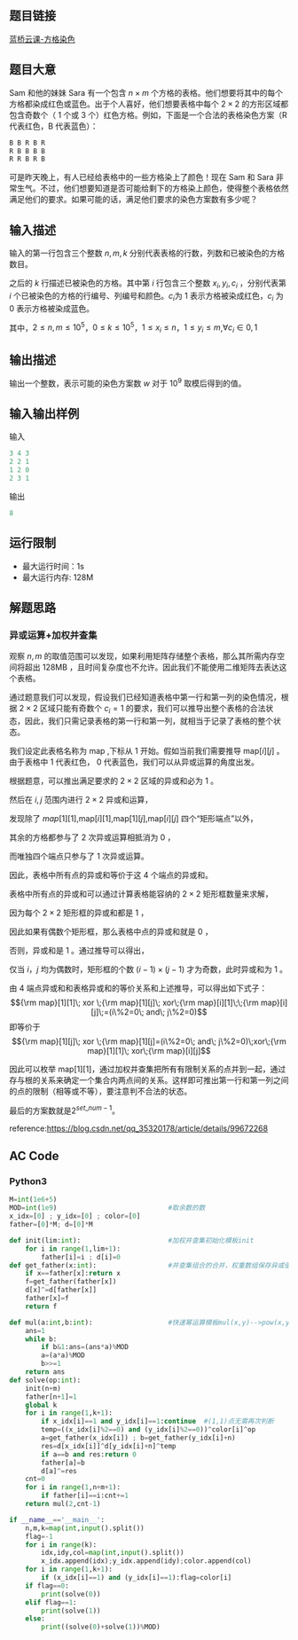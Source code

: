## 题目链接

[蓝桥云课-方格染色](https://www.lanqiao.cn/problems/1012/learning/) 

## 题目大意
Sam 和他的妹妹 Sara 有一个包含 $n \times m$ 个方格的表格。他们想要将其中的每个方格都染成红色或蓝色。出于个人喜好，他们想要表格中每个 $2 \times 2$ 的方形区域都包含奇数个（ 1 个或 3 个）红色方格。例如，下面是一个合法的表格染色方案（R 代表红色，B 代表蓝色）：
```python
B B R B R
R B B B B
R R B R B
```
可是昨天晚上，有人已经给表格中的一些方格染上了颜色！现在 Sam 和 Sara 非常生气。不过，他们想要知道是否可能给剩下的方格染上颜色，使得整个表格依然满足他们的要求。如果可能的话，满足他们要求的染色方案数有多少呢？
## 输入描述
输入的第一行包含三个整数 $n,m,k$ 分别代表表格的行数，列数和已被染色的方格数目。

之后的 $k$ 行描述已被染色的方格。其中第 $i$ 行包含三个整数 $x_i,y_i,c_i$ ，分别代表第 $i$ 个已被染色的方格的行编号、列编号和颜色。$c_i$为 1 表示方格被染成红色，$c_i$ 为 0 表示方格被染成蓝色。

其中，$2 \leqslant n,m \leqslant 10^5$，$0 \leqslant k \leqslant 10^5$，$1 \leqslant x_i \leqslant n$，$1 \leqslant y_i \leqslant m$,$\forall c_i \in {0,1}$

## 输出描述
输出一个整数，表示可能的染色方案数 $w$ 对于 $10^9$ 取模后得到的值。
## 输入输出样例
输入
```python
3 4 3
2 2 1
1 2 0
2 3 1
```
输出
```python
8
```
## 运行限制
+ 最大运行时间：1s
+ 最大运行内存: 128M
## 解题思路
### 异或运算+加权并查集
观察 $n,m$ 的取值范围可以发现，如果利用矩阵存储整个表格，那么其所需内存空间将超出 128MB ，且时间复杂度也不允许。因此我们不能使用二维矩阵去表达这个表格。

通过题意我们可以发现，假设我们已经知道表格中第一行和第一列的染色情况，根据 $2\times 2$ 区域只能有奇数个 $c_{i}=1$ 的要求，我们可以推导出整个表格的合法状态，因此，我们只需记录表格的第一行和第一列，就相当于记录了表格的整个状态。

我们设定此表格名称为 map ,下标从 1 开始。假如当前我们需要推导 map$[i][j]$ 。由于表格中 1 代表红色， 0 代表蓝色，我们可以从异或运算的角度出发。

根据题意，可以推出满足要求的 $2\times2$ 区域的异或和必为 1 。

然后在 $i,j$ 范围内进行 $2\times 2$ 异或和运算，

发现除了 $map[1][1]$,map$[i][1]$,map$[1][j]$,map$[i][j]$ 四个“矩形端点”以外，

其余的方格都参与了 2 次异或运算相抵消为 0 ，

而唯独四个端点只参与了 1 次异或运算。

因此，表格中所有点的异或和等价于这 4 个端点的异或和。

表格中所有点的异或和可以通过计算表格能容纳的 $2\times2$ 矩形框数量来求解，

因为每个 $2\times2$ 矩形框的异或和都是 1 ，

因此如果有偶数个矩形框，那么表格中点的异或和就是 0 ，

否则，异或和是 1 。通过推导可以得出，

仅当 $i，j$ 均为偶数时，矩形框的个数 $(i-1)\times(j-1)$ 才为奇数，此时异或和为 1 。

由 4 端点异或和和表格异或和的等价关系和上述推导，可以得出如下式子：
$${\rm map}[1][1]\; xor \;{\rm map}[1][j]\; xor\;{\rm map}[i][1]\;\;{\rm map}[i][j]\;=(i\%2=0\; and\; j\%2=0)$$
即等价于
$${\rm map}[1][j]\; xor \;{\rm map}[1][j]=(i\%2=0\; and\; j\%2=0)\;xor\;{\rm map}[1][1]\; xor\;{\rm map}[i][j]$$

因此可以枚举 map$[1][1]$，通过加权并查集把所有有限制关系的点并到一起，通过存与根的关系来确定一个集合内两点间的关系。这样即可推出第一行和第一列之间的点的限制（相等或不等），要注意判不合法的状态。

最后的方案数就是$2^{set\_num-1}$。

reference:https://blog.csdn.net/qq_35320178/article/details/99672268
## AC Code

### Python3
```python
M=int(1e6+5)
MOD=int(1e9)                            #取余数的数
x_idx=[0] ; y_idx=[0] ; color=[0]
father=[0]*M; d=[0]*M

def init(lim:int):                      #加权并查集初始化模板init
    for i in range(1,lim+1):
        father[i]=i ; d[i]=0
def get_father(x:int):                  #并查集组合的合并，权重数组保存异或值
    if x==father[x]:return x
    f=get_father(father[x])
    d[x]^=d[father[x]]
    father[x]=f
    return f

def mul(a:int,b:int):                   #快速幂运算模板mul(x,y)-->pow(x,y)                  
    ans=1
    while b:
        if b&1:ans=(ans*a)%MOD
        a=(a*a)%MOD
        b>>=1
    return ans
def solve(op:int):
    init(n+m)
    father[n+1]=1
    global k
    for i in range(1,k+1):
        if x_idx[i]==1 and y_idx[i]==1:continue  #(1,1)点无需再次判断
        temp=((x_idx[i]%2==0) and (y_idx[i]%2==0))^color[i]^op
        a=get_father(x_idx[i]) ; b=get_father(y_idx[i]+n)
        res=d[x_idx[i]]^d[y_idx[i]+n]^temp
        if a==b and res:return 0
        father[a]=b
        d[a]^=res
    cnt=0
    for i in range(1,n+m+1):
        if father[i]==i:cnt+=1
    return mul(2,cnt-1)

if __name__=='__main__':
    n,m,k=map(int,input().split())
    flag=-1
    for i in range(k):
        idx,idy,col=map(int,input().split())
        x_idx.append(idx);y_idx.append(idy);color.append(col)
    for i in range(1,k+1):
        if (x_idx[i]==1) and (y_idx[i]==1):flag=color[i]
    if flag==0:
        print(solve(0))
    elif flag==1:
        print(solve(1))
    else:
        print((solve(0)+solve(1))%MOD)
```